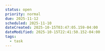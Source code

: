 ```yaml
---
status: open
priority: normal
due: 2025-11-12
scheduled: 2025-11-10
dateCreated: 2025-10-15T03:47:05.159-04:00
dateModified: 2025-10-15T22:41:50.152-04:00
tags:
  - task
---
```


